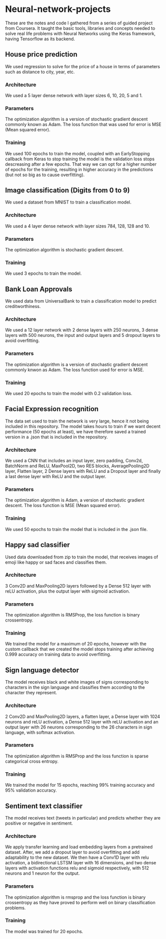# Neural-network-projects

These are the notes and code I gathered from a series of guided project from Coursera. 
It taught the basic tools, libraries and concepts needed to solve real life problems with Neural Networks using the Keras framework, having Tensorflow as its backend.

## House price prediction
We used regression to solve for the price of a house in terms of parameters such as distance to city, year, etc.

### Architecture 
We used a 5 layer dense network with layer sizes 6, 10, 20, 5 and 1. 

### Parameters
The optimization algorithm is a version of stochastic gradient descent commonly known as Adam.
The loss function that was used for error is MSE (Mean squared error).

### Training
We used 100 epochs to train the model, coupled with an EarlyStopping callback from Keras to stop training the model is the validation loss stops descreasing after a few epochs. That way we can opt for a higher number of epochs for the training, resulting in higher accuracy in the predictions (but not so big as to cause overfitting).

## Image classification (Digits from 0 to 9)
We used a dataset from MNIST to train a classification model.

### Architecture 
We used a 4 layer dense network with layer sizes 784, 128, 128 and 10.

### Parameters
The optimization algorithm is stochastic gradient descent.

### Training
We used 3 epochs to train the model.

## Bank Loan Approvals
We used data from UniversalBank to train a classification model to predict creditworthiness.

### Architecture
We used a 12 layer network with 2 dense layers with 250 neurons, 3 dense layers with 500 neurons, the input and output layers and 5 dropout layers to avoid overfitting.

### Parameters
The optimization algorithm is a version of stochastic gradient descent commonly knwon as Adam.
The loss function used for error is MSE.

### Training
We used 20 epochs to train the model with 0.2 validation loss.

## Facial Expression recognition
The data set used to train the network is very large, hence it not being included in this repository. The model takes hours to train if we want decent performance (50 epochs at least), we have therefore saved a trained version in a .json that is included in the repository.

### Architecture
We used a CNN that includes an input layer, zero padding, Conv2d, BatchNorm and ReLU, MaxPool2D, two RES blocks, AveragePooling2D layer, Flatten layer, 2 Dense layers with ReLU and a Dropout layer and finally a last dense layer with ReLU and the output layer.

### Parameters
The optimization algorithm is Adam, a version of stochastic gradient descent.
The loss function is MSE (Mean squared error).

### Training 
We used 50 epochs to train the model that is included in the .json file.

## Happy sad classifier
Used data downloaded from zip to train the model, that receives images of emoji like happy or sad faces and classifies them.

### Architecture
3 Conv2D and MaxPooling2D layers followed by a Dense 512 layer with reLU activation, plus the output layer with sigmoid activation.

### Parameters
The optimization algorithm is RMSProp, the loss function is binary crossentropy.

### Training
We trained the model for a maximum of 20 epochs, however with the custom callback that we created the model stops training after achieving 0.999 accuracy on training data to avoid overfitting.

## Sign language detector
The model receives black and white images of signs corresponding to characters in the sign language and classifies them according to the character they represent.

### Architecture
2 Conv2D and MaxPooling2D layers, a flatten layer, a Dense layer with 1024 neurons and reLU activation, a Dense 512 layer with reLU activation and an output layer with 26 neurons corresponding to the 26 characters in sign language, with softmax activation.

### Parameters
The optimization algorithm is RMSProp and the loss function is sparse categorical cross entropy.

### Training
We trained the model for 15 epochs, reaching 99% training accuracy and 95% validation accuracy.

## Sentiment text classifier
The model receives text (tweets in particular) and predicts whether they are positive or negative in sentiment.

### Architecture
We apply transfer learning and load embedding layers from a pretrained dataset. After, we add a dropout layer to avoid overfitting and add adaptability to the new dataset. We then have a Conv1D layer with relu activation, a bidirectional LSTSM layer with 16 dimensions, and two dense layers with activation functions relu and sigmoid respectively, with 512 neurons and 1 neuron for the output.

### Parameters
The optimization algorithm is rmsprop and the loss function is binary crossentropy as they have proved to perform well on binary classification problems.

### Training
The model was trained for 20 epochs.
